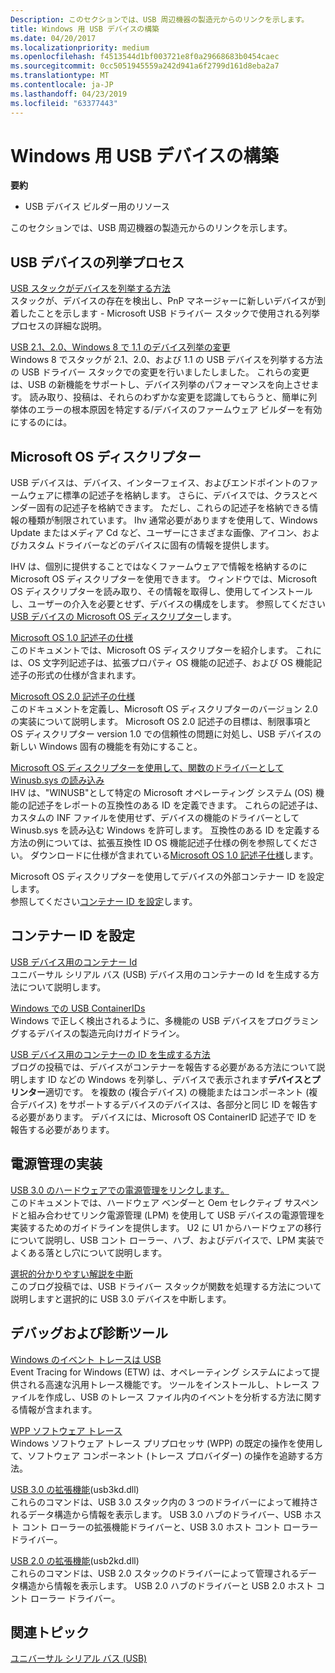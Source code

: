 ```yaml
---
Description: このセクションでは、USB 周辺機器の製造元からのリンクを示します。
title: Windows 用 USB デバイスの構築
ms.date: 04/20/2017
ms.localizationpriority: medium
ms.openlocfilehash: f4513544d1bf003721e8f0a29668683b0454caec
ms.sourcegitcommit: 0cc5051945559a242d941a6f2799d161d8eba2a7
ms.translationtype: MT
ms.contentlocale: ja-JP
ms.lasthandoff: 04/23/2019
ms.locfileid: "63377443"
---
```

# <a name="building-usb-devices-for-windows"></a>Windows 用 USB デバイスの構築


**要約**

-   USB デバイス ビルダー用のリソース

このセクションでは、USB 周辺機器の製造元からのリンクを示します。

## <a name="usb-device-enumeration-process"></a>USB デバイスの列挙プロセス


[USB スタックがデバイスを列挙する方法](https://go.microsoft.com/fwlink/p/?linkid=617517)  
スタックが、デバイスの存在を検出し、PnP マネージャーに新しいデバイスが到着したことを示します - Microsoft USB ドライバー スタックで使用される列挙プロセスの詳細な説明。

[USB 2.1、2.0、Windows 8 で 1.1 のデバイス列挙の変更](https://go.microsoft.com/fwlink/p/?linkid=617518)  
Windows 8 でスタックが 2.1、2.0、および 1.1 の USB デバイスを列挙する方法の USB ドライバー スタックでの変更を行いましたしました。 これらの変更は、USB の新機能をサポートし、デバイス列挙のパフォーマンスを向上させます。 読み取り、投稿は、それらのわずかな変更を認識してもらうと、簡単に列挙体のエラーの根本原因を特定する/デバイスのファームウェア ビルダーを有効にするのには。

## <a name="microsoft-os-descriptors"></a>Microsoft OS ディスクリプター


USB デバイスは、デバイス、インターフェイス、およびエンドポイントのファームウェアに標準の記述子を格納します。 さらに、デバイスでは、クラスとベンダー固有の記述子を格納できます。 ただし、これらの記述子を格納できる情報の種類が制限されています。 Ihv 通常必要がありますを使用して、Windows Update またはメディア Cd など、ユーザーにさまざまな画像、アイコン、およびカスタム ドライバーなどのデバイスに固有の情報を提供します。

IHV は、個別に提供することではなくファームウェアで情報を格納するのに Microsoft OS ディスクリプターを使用できます。 ウィンドウでは、Microsoft OS ディスクリプターを読み取り、その情報を取得し、使用してインストールし、ユーザーの介入を必要とせず、デバイスの構成をします。 参照してください[USB デバイスの Microsoft OS ディスクリプター](microsoft-defined-usb-descriptors.md)します。

[Microsoft OS 1.0 記述子の仕様](https://go.microsoft.com/fwlink/p/?linkid=617519)  
このドキュメントでは、Microsoft OS ディスクリプターを紹介します。 これには、OS 文字列記述子は、拡張プロパティ OS 機能の記述子、および OS 機能記述子の形式の仕様が含まれます。

[Microsoft OS 2.0 記述子の仕様](https://go.microsoft.com/fwlink/p/?linkid=306681)  
このドキュメントを定義し、Microsoft OS ディスクリプターのバージョン 2.0 の実装について説明します。 Microsoft OS 2.0 記述子の目標は、制限事項と OS ディスクリプター version 1.0 での信頼性の問題に対処し、USB デバイスの新しい Windows 固有の機能を有効にすること。

[Microsoft OS ディスクリプターを使用して、関数のドライバーとして Winusb.sys の読み込み](automatic-installation-of-winusb.md)  
IHV は、"WINUSB"として特定の Microsoft オペレーティング システム (OS) 機能の記述子をレポートの互換性のある ID を定義できます。 これらの記述子は、カスタムの INF ファイルを使用せず、デバイスの機能のドライバーとして Winusb.sys を読み込む Windows を許可します。 互換性のある ID を定義する方法の例については、拡張互換性 ID OS 機能記述子仕様の例を参照してください。 ダウンロードに仕様が含まれている[Microsoft OS 1.0 記述子仕様](https://go.microsoft.com/fwlink/p/?linkid=617519)します。

<a href="" id="setting-a-container-id-for-an-external-device-by-using-microsoft-os-descriptors"></a>Microsoft OS ディスクリプターを使用してデバイスの外部コンテナー ID を設定します。  
参照してください[コンテナー ID を設定](#container)します。

## <a name="setting-a-container-id"></a>コンテナー ID を設定


[USB デバイス用のコンテナー Id](https://msdn.microsoft.com/library/windows/hardware/ff540084)  
ユニバーサル シリアル バス (USB) デバイス用のコンテナーの Id を生成する方法について説明します。

[Windows での USB ContainerIDs](usb-containerids-in-windows.md)  
Windows で正しく検出されるように、多機能の USB デバイスをプログラミングするデバイスの製造元向けガイドライン。

[USB デバイス用のコンテナーの ID を生成する方法](https://go.microsoft.com/fwlink/p/?linkid=617520)  
ブログの投稿では、デバイスがコンテナーを報告する必要がある方法について説明します ID などの Windows を列挙し、デバイスで表示されます**デバイスとプリンター**適切です。 を複数の (複合デバイス) の機能またはコンポーネント (複合デバイス) をサポートするデバイスのデバイスは、各部分と同じ ID を報告する必要があります。 デバイスには、Microsoft OS ContainerID 記述子で ID を報告する必要があります。

## <a name="implementing-power-management"></a>電源管理の実装


[USB 3.0 のハードウェアでの電源管理をリンクします。](link-power-management-in-usb-3-0-hardware.md)  
このドキュメントでは、ハードウェア ベンダーと Oem セレクティブ サスペンドと組み合わせてリンク電源管理 (LPM) を使用して USB デバイスの電源管理を実装するためのガイドラインを提供します。 U2 に U1 からハードウェアの移行について説明し、USB コント ローラー、ハブ、およびデバイスで、LPM 実装でよくある落とし穴について説明します。

[選択的分かりやすい解説を中断](link-power-management-in-usb-3-0-hardware.md)  
このブログ投稿では、USB ドライバー スタックが関数を処理する方法について説明しますと選択的に USB 3.0 デバイスを中断します。

## <a name="debugging-and-diagnostic-tools"></a>デバッグおよび診断ツール


<a href="" id="usb-event-tracing-for-windows"></a>[Windows のイベント トレースは USB](usb-event-tracing-for-windows.md)  
Event Tracing for Windows (ETW) は、オペレーティング システムによって提供される高速な汎用トレース機能です。 ツールをインストールし、トレース ファイルを作成し、USB のトレース ファイル内のイベントを分析する方法に関する情報が含まれます。

<a href="" id="wpp-software-tracing"></a>[WPP ソフトウェア トレース](https://msdn.microsoft.com/library/windows/hardware/ff556204)  
Windows ソフトウェア トレース プリプロセッサ (WPP) の既定の操作を使用して、ソフトウェア コンポーネント (トレース プロバイダー) の操作を追跡する方法。

<a href="" id="usb-3-0-extensions--usb3kd-dll-"></a>[USB 3.0 の拡張機能](https://msdn.microsoft.com/library/windows/hardware/hh869258)(usb3kd.dll)  
これらのコマンドは、USB 3.0 スタック内の 3 つのドライバーによって維持されるデータ構造から情報を表示します。 USB 3.0 ハブのドライバー、USB ホスト コント ローラーの拡張機能ドライバーと、USB 3.0 ホスト コント ローラー ドライバー。

<a href="" id="usb-2-0-extensions---usb2kd-dll-"></a>[USB 2.0 の拡張機能](https://msdn.microsoft.com/library/windows/hardware/dn367056)(usb2kd.dll)  
これらのコマンドは、USB 2.0 スタックのドライバーによって管理されるデータ構造から情報を表示します。 USB 2.0 ハブのドライバーと USB 2.0 ホスト コント ローラー ドライバー。

## <a name="related-topics"></a>関連トピック
[ユニバーサル シリアル バス (USB)](https://msdn.microsoft.com/library/windows/hardware/ff538930)  



